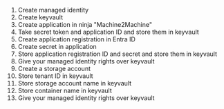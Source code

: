 1. Create managed identity
2. Create keyvault
3. Create application in ninja "Machine2Machine"
4. Take secret token and application ID and store them in keyvault
5. Create application registration in Entra ID
6. Create secret in application
7. Store application registration ID and secret and store them in keyvault 
8. Give your managed identity rights over keyvault
9. Create a storage account
10. Store tenant ID in keyvault  
11. Store storage account name in keyvault
12. Store container name in keyvault
13. Give your managed identity rights over keyvault
